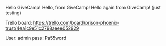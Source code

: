 Hello GiveCamp!
Hello, from GiveCamp!
Hello again from GiveCamp! (just testing)

Trello board: https://trello.com/board/prison-phoenix-trust/4ea1c9e51c2798aeee052929

User: admin
pass: Pa55word